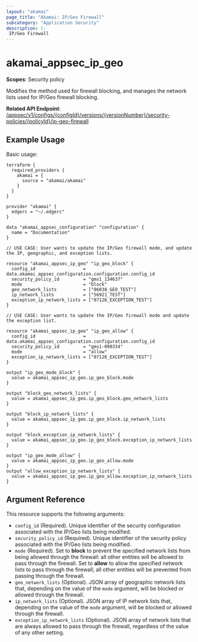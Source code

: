 ```yaml
---
layout: "akamai"
page_title: "Akamai: IP/Geo Firewall"
subcategory: "Application Security"
description: |-
 IP/Geo Firewall
---
```


# akamai_appsec_ip_geo

**Scopes**: Security policy

Modifies the method used for firewall blocking, and manages the network lists used for IP/Geo firewall blocking.

**Related API Endpoint**: [/appsec/v1/configs/{configId}/versions/{versionNumber}/security-policies/{policyId}/ip-geo-firewall](https://techdocs.akamai.com/application-security/reference/put-policy-ip-geo-firewall)

## Example Usage

Basic usage:

```
terraform {
  required_providers {
    akamai = {
      source = "akamai/akamai"
    }
  }
}

provider "akamai" {
  edgerc = "~/.edgerc"
}

data "akamai_appsec_configuration" "configuration" {
  name = "Documentation"
}

// USE CASE: User wants to update the IP/Geo firewall mode, and update the IP, geographic, and exception lists.

resource "akamai_appsec_ip_geo" "ip_geo_block" {
  config_id                  = data.akamai_appsec_configuration.configuration.config_id
  security_policy_id         = "gms1_134637"
  mode                       = "block"
  geo_network_lists          = ["06038_GEO_TEST"]
  ip_network_lists           = ["56921_TEST"]
  exception_ip_network_lists = ["07126_EXCEPTION_TEST"]
}

// USE CASE: User wants to update the IP/Geo firewall mode and update the exception list.

resource "akamai_appsec_ip_geo" "ip_geo_allow" {
  config_id                  = data.akamai_appsec_configuration.configuration.config_id
  security_policy_id         = "gms1-090334"
  mode                       = "allow"
  exception_ip_network_lists = ["07126_EXCEPTION_TEST"]
}

output "ip_geo_mode_block" {
  value = akamai_appsec_ip_geo.ip_geo_block.mode
}

output "block_geo_network_lists" {
  value = akamai_appsec_ip_geo.ip_geo_block.geo_network_lists
}

output "block_ip_network_lists" {
  value = akamai_appsec_ip_geo.ip_geo_block.ip_network_lists
}

output "block_exception_ip_network_lists" {
  value = akamai_appsec_ip_geo.ip_geo_block.exception_ip_network_lists
}

output "ip_geo_mode_allow" {
  value = akamai_appsec_ip_geo.ip_geo_allow.mode
}
output "allow_exception_ip_network_lists" {
  value = akamai_appsec_ip_geo.ip_geo_allow.exception_ip_network_lists
}
```

## Argument Reference

This resource supports the following arguments:

- `config_id` (Required). Unique identifier of the security configuration associated with the IP/Geo lists being modified.
- `security_policy_id` (Required). Unique identifier of the security policy associated with the IP/Geo lists being modified.
- `mode` (Required). Set to **block** to prevent the specified network lists from being allowed through the firewall: all other entities will be allowed to pass through the firewall. Set to **allow** to allow the specified network lists to pass through the firewall; all other entities will be prevented from passing through the firewall.
- `geo_network_lists` (Optional). JSON array of geographic network lists that, depending on the value of the `mode` argument, will be blocked or allowed through the firewall.
- `ip_network_lists` (Optional). JSON array of IP network lists that, depending on the value of the `mode` argument, will be blocked or allowed through the firewall.
- `exception_ip_network_lists` (Optional). JSON array of network lists that are always allowed to pass through the firewall, regardless of the value of any other setting.